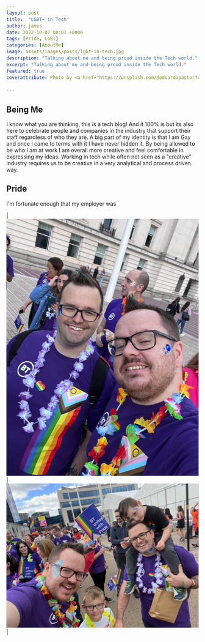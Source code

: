 ```yaml
---
layout: post
title:  "LGBT+ in Tech"
author: james
date: 2022-10-07 00:01 +0000
tags: [Pride, LGBT]
categories: [AboutMe]
image: assets/images/posts/lgbt-in-tech.jpg
description: "Talking about me and being proud inside the Tech world."
excerpt: "Talking about me and being proud inside the Tech world."
featured: true
coverattribute: Photo by <a href="https://unsplash.com/@eduardopastor?utm_source=unsplash&utm_medium=referral&utm_content=creditCopyText">Eduardo Pastor</a> on <a href="https://unsplash.com/s/photos/lgbtq%2B-flag?utm_source=unsplash&utm_medium=referral&utm_content=creditCopyText">Unsplash</a>

---
```

## Being Me

I know what you are thinking, this is a tech blog! And it 100% is but its also here to celebrate people and companies in the industry that support their staff regardless of who they are. A big part of my identity is that I am Gay and once I came to terms with it I have never hidden it. By being allowed to be who I am at work I am overall more creative and feel comfortable in expressing my ideas. Working in tech while often not seen as a "creative" industry requires us to be creative in a very analytical and process driven way.

## Pride

I'm fortunate enough that my employer was 

| ![Picture of me and Donal](/assets/images/posts/assets/lgbt-in-tech-donal.jpg) | ![Picture of my family](/assets/images/posts/assets/lgbt-in-tech-family.jpg) |
